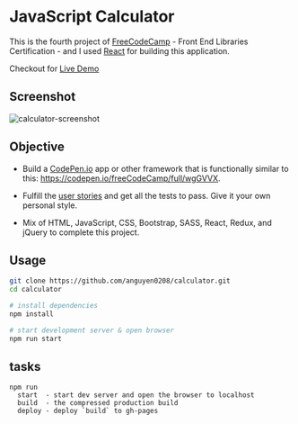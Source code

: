 # JavaScript Calculator

This is the fourth project of [FreeCodeCamp](https://www.freecodecamp.org/learn/front-end-libraries/front-end-libraries-projects/build-a-javascript-calculator) - Front End Libraries Certification - and I used [React](https://github.com/facebook/create-react-app) for building this application.

Checkout for [Live Demo](https://anguyen0208.github.io/calculator/)
>

## Screenshot

![calculator-screenshot](https://github.com/anguyen0208/Project-Screenshots/blob/master/FCC-Calculator.png)

## Objective

- Build a [CodePen.io](https://codepen.io) app or other framework that is functionally similar to this: <https://codepen.io/freeCodeCamp/full/wgGVVX>. 

- Fulfill the [user stories](https://www.freecodecamp.org/learn/front-end-libraries/front-end-libraries-projects/build-a-javascript-calculator) and get all the tests to pass. Give it your own personal style.
- Mix of HTML, JavaScript, CSS, Bootstrap, SASS, React, Redux, and jQuery to complete this project.


## Usage

```sh
git clone https://github.com/anguyen0208/calculator.git
cd calculator

# install dependencies
npm install

# start development server & open browser
npm run start
```

## tasks

```
npm run
  start  - start dev server and open the browser to localhost
  build  - the compressed production build
  deploy - deploy `build` to gh-pages
```

